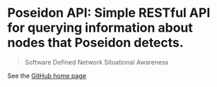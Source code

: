 # Poseidon API: Simple RESTful API for querying information about nodes that Poseidon detects.

> Software Defined Network Situational Awareness

See the [GitHub home page](https://github.com/IQTLabs/poseidon)
